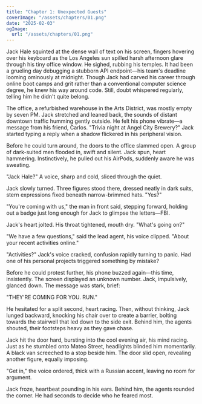 ```yaml
---
title: "Chapter 1: Unexpected Guests"
coverImage: "/assets/chapters/01.png"
date: "2025-02-03"
ogImage:
  url: "/assets/chapters/01.png"
---
```


Jack Hale squinted at the dense wall of text on his screen, fingers hovering over his keyboard as the Los Angeles sun spilled harsh afternoon glare through his tiny office window. He sighed, rubbing his temples. It had been a grueling day debugging a stubborn API endpoint—his team's deadline looming ominously at midnight. Though Jack had carved his career through online boot camps and grit rather than a conventional computer science degree, he knew his way around code. Still, doubt whispered regularly, telling him he didn't quite belong.

The office, a refurbished warehouse in the Arts District, was mostly empty by seven PM. Jack stretched and leaned back, the sounds of distant downtown traffic humming gently outside. He felt his phone vibrate—a message from his friend, Carlos. "Trivia night at Angel City Brewery?" Jack started typing a reply when a shadow flickered in his peripheral vision.

Before he could turn around, the doors to the office slammed open. A group of dark-suited men flooded in, swift and silent. Jack spun, heart hammering. Instinctively, he pulled out his AirPods, suddenly aware he was sweating.

"Jack Hale?" A voice, sharp and cold, sliced through the quiet.

Jack slowly turned. Three figures stood there, dressed neatly in dark suits, stern expressions fixed beneath narrow-brimmed hats. "Yes?"

"You're coming with us," the man in front said, stepping forward, holding out a badge just long enough for Jack to glimpse the letters—FBI.

Jack's heart jolted. His throat tightened, mouth dry. "What's going on?"

"We have a few questions," said the lead agent, his voice clipped. "About your recent activities online."

"Activities?" Jack's voice cracked, confusion rapidly turning to panic. Had one of his personal projects triggered something by mistake?

Before he could protest further, his phone buzzed again—this time, insistently. The screen displayed an unknown number. Jack, impulsively, glanced down. The message was stark, brief:

"THEY'RE COMING FOR YOU. RUN."

He hesitated for a split second, heart racing. Then, without thinking, Jack lunged backward, knocking his chair over to create a barrier, bolting towards the stairwell that led down to the side exit. Behind him, the agents shouted, their footsteps heavy as they gave chase.

Jack hit the door hard, bursting into the cool evening air, his mind racing. Just as he stumbled onto Mateo Street, headlights blinded him momentarily. A black van screeched to a stop beside him. The door slid open, revealing another figure, equally imposing.

"Get in," the voice ordered, thick with a Russian accent, leaving no room for argument.

Jack froze, heartbeat pounding in his ears. Behind him, the agents rounded the corner. He had seconds to decide who he feared most.

